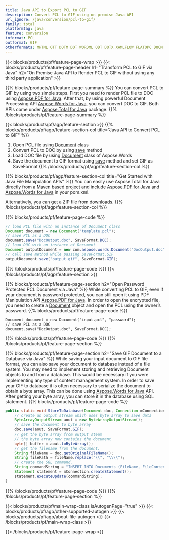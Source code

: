 ```yaml
---
title: Java API to Export PCL to GIF
description: Convert PCL to GIF using on premise Java API
url_ignore: /java/conversion/pcl-to-gif/
family: total
platformtag: java
feature: conversion
informat: PCL
outformat: GIF
otherformats: MHTML OTT DOTM DOT WORDML ODT DOTX XAMLFLOW FLATOPC DOCM PS MARKDOWN
---
```

{{< blocks/products/pf/feature-page-wrap >}}
{{< blocks/products/pf/feature-page-header h1="Transform PCL to GIF via Java" h2="On Premise Java API to Render PCL to GIF without using any third party application" >}}

{{% blocks/products/pf/feature-page-summary %}}
You can convert PCL to GIF by using two simple steps. First you need to render PCL file to DOC using [Aspose.PDF for Java](https://products.aspose.com/pdf/java/). After that, by using powerful Document Processing API [Aspose.Words for Java](https://products.aspose.com/words/java/), you can convert DOC to GIF. Both APIs come under [Aspose.Total for Java](https://products.aspose.com/total/java/) package.
{{% /blocks/products/pf/feature-page-summary  %}}

{{< blocks/products/pf/agp/feature-section >}}
{{% blocks/products/pf/agp/feature-section-col title="Java API to Convert PCL to GIF" %}}
1. Open PCL file using [Document](https://apireference.aspose.com/pdf/java/com.aspose.pdf/Document) class
2. Convert PCL to DOC by using [save](https://apireference.aspose.com/pdf/java/com.aspose.pdf/Document#save-java.lang.String-com.aspose.pdf.SaveOptions-) method
3. Load DOC file by using [Document](https://apireference.aspose.com/words/java/com.aspose.words/Document) class of Aspose.Words  
4. Save the document to GIF format using [save](https://apireference.aspose.com/words/java/com.aspose.words/Document#save(java.lang.String,int)) method and set GIF as SaveFormat
{{% /blocks/products/pf/agp/feature-section-col %}}

{{% blocks/products/pf/agp/feature-section-col title="Get Started with Java File Manipulation APIs" %}}
You can easily use Aspose.Total for Java directly from a [Maven](https://repository.aspose.com/webapp/#/artifacts/browse/tree/General/repo/com/aspose/aspose-total) based project and include [Aspose.PDF for Java](https://docs.aspose.com/pdf/java/installation/) and [Aspose.Words for Java](https://docs.aspose.com/words/java/installation/) in your pom.xml.

Alternatively, you can get a ZIP file from [downloads](https://downloads.aspose.com/total/java).
{{% /blocks/products/pf/agp/feature-section-col %}}

{{% blocks/products/pf/feature-page-code %}}
```java
// load PCL file with an instance of Document class
Document document = new Document("template.pcl");
// save PCL as a DOC 
document.save("DocOutput.doc", SaveFormat.DOC); 
// load DOC with an instance of Document
Document outputDocument = new com.aspose.words.Document("DocOutput.doc");
// call save method while passing SaveFormat.GIF
outputDocument.save("output.gif", SaveFormat.GIF);   
```
{{% /blocks/products/pf/feature-page-code %}}
{{< /blocks/products/pf/agp/feature-section >}}

{{% blocks/products/pf/feature-page-section  h2="Open Password Protected PCL Document via Java" %}}
While converting PCL to GIF, even if your document is password protected, you can still open it using PDF Manipulation API [Aspose.PDF for Java](https://docs.aspose.com/pdf/java/installation/). In order to open the encrypted file, you need to create a [Document](https://apireference.aspose.com/pdf/java/com.aspose.pdf/Document) object and open the PCL using the owner’s password. 
{{% blocks/products/pf/feature-page-code %}}
```cs// open encrypted document
Document document = new Document("input.pcl", "password");
// save PCL as a DOC 
document.save("DocOutput.doc", SaveFormat.DOC);
```
{{% /blocks/products/pf/feature-page-code  %}}
{{% /blocks/products/pf/feature-page-section %}}

{{% blocks/products/pf/feature-page-section  h2="Save GIF Document to a Database via Java" %}}
While saving your input document to GIF file format, you can also save your document to database instead of a file system. You may need to implement storing and retrieving Document objects to and from a database. This would be necessary if you were implementing any type of content management system. In order to save your GIF to database it is often necessary to serialize the document to obtain a byte array. This can be done using [Aspose.Words for Java](https://products.aspose.com/words/Java/) API. After getting your byte array, you can store it in the database using SQL statement. 
{{% blocks/products/pf/feature-page-code %}}
```java
public static void StoreToDatabase(Document doc, Connection mConnection) throws Exception {
    // create an output stream which uses byte array to save data
    ByteArrayOutputStream aout = new ByteArrayOutputStream();
    // save the document to byte array
    doc.save(aout, SaveFormat.GIF);
    // get the byte array from output steam
    // the byte array now contains the document
    byte[] buffer = aout.toByteArray();
    // get the filename from the document.
    String fileName = doc.getOriginalFileName();
    String filePath = fileName.replace("\\", "\\\\");
    // create the SQL command.
    String commandString = "INSERT INTO Documents (FileName, FileContent) VALUES('" + filePath + "', '" + buffer + "')";
    Statement statement = mConnection.createStatement();
    statement.executeUpdate(commandString);
}  
```
{{% /blocks/products/pf/feature-page-code  %}}
{{% /blocks/products/pf/feature-page-section %}}

{{< blocks/products/pf/main-wrap-class isAutogenPage="true" >}}
{{< blocks/products/pf/agp/other-supported-autogen >}}
{{< blocks/products/pf/agp/about-file-autogen >}}
{{< /blocks/products/pf/main-wrap-class >}}

{{< /blocks/products/pf/feature-page-wrap >}}